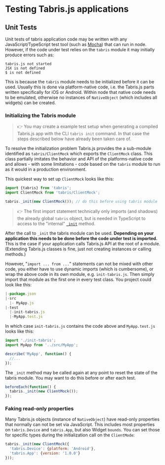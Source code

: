 ---
---
# Testing Tabris.js applications

## Unit Tests

Unit tests of tabris application code may be written with any JavaScript/TypeScript test tool (such as [Mocha](https://mochajs.org/)) that can run in node. However, if the code under test relies on the `tabris` module it may initially produce errors such as:

<code style='textColor: red'>tabris.js not started</code><br/>
<code style='textColor: red'>JSX is not defined</code><br/>
<code style='textColor: red'>$ is not defined</code>

This is because the `tabris` module needs to be initialized before it can be used. Usually this is done via platform-native code, i.e. the Tabris.js parts written specifically for iOS or Android. Within node that native code needs to be emulated, otherwise no instances of `NativeObject` (which includes all widgets) can be created.

### Initializing the Tabris module

> :point_right: You may create a example test setup when generating a compiled Tabris.js app with the CLI `tabris init` command. In that case the steps described below have already been taken care of.

To resolve the initialization problem Tabris.js provides the a sub-module identified as `tabris/ClientMock` which exports the `ClientMock` class. This class partially imitates the behavior and API of the platforms-native code and allows - with some limitations - code based on the `tabris` module to run as it would in a production environment.

This quickest way to set up `ClientMock` looks like this:

```js
import {tabris} from 'tabris';
import ClientMock from 'tabris/ClientMock';

tabris._init(new ClientMock()); // do this before using tabris module
```

> :point_right: The first import statement technically only imports (and shadows) the already global `tabris` object, but is needed in TypeScript to access to the "internal" [`_init`](./api/Tabris.html#_initclient-options) method.

After the call to `_init` the tabris module can be used. <b>Depending on your application this needs to be done before the code under test is imported.</b> This is the case if your application calls Tabris.js API at the root of a module. (Extending Tabris.js classes is fine, just not creating instances or calling methods.)

However, "`import ... from ...`" statements can not be mixed with other code, you either have to use dynamic imports (which is cumbersome), or wrap the above code in its own module, e.g. `init-tabris.js`. Then simply import that module as the first one in every test class. You project could look like this:

```js
|-package.json
|-src
  |- MyApp.js
|-test
  |-init-tabris.js
  |-MyApp.test.js
```

In which case `init-tabris.js` contains the code above and `MyApp.test.js` looks like this:

```js
import './init-tabris';
import MyApp from '../src/MyApp';

describe('MyApp', function() {
  //...
});

```

The `_init` method may be called again at any point to reset the state of the tabris module. You may want to do this before or after each test.

```js
beforeEach(function() {
  tabris._init(new ClientMock());
});
```

### Faking read-only properties

Many Tabris.js objects (instance of `NativeObject`) have read-only properties that normally can not be set via JavaScript. This includes most properties on `tabris.Device` and `tabris.App`, but also Widget `bounds`. You can set those for specific types during the initialization call on the `ClientMode`:

```js
tabris._init(new ClientMock({
  'tabris.Device': {platform: 'Android'},
  'tabris.App': {version: '1.0.0'}
}));
```

